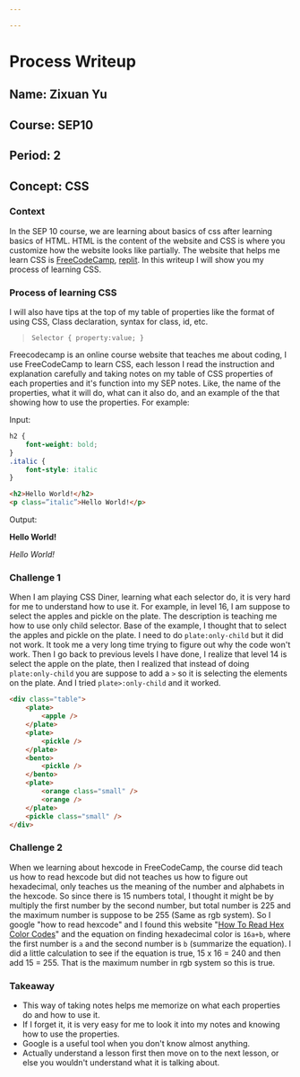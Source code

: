 ```yaml
---

---
```


# Process Writeup

## Name: Zixuan Yu
## Course: SEP10
## Period: 2
## Concept: CSS

### Context
In the SEP 10 course, we are learning about basics of css after learning basics of HTML. HTML is the content of the website and CSS is where you customize how the website looks like partially. The website that helps me learn CSS is [FreeCodeCamp](freecodecamp.org), [replit](replit.com). In this writeup I will show you my process of learning CSS.
### Process of learning CSS
I will also have tips at the top of my table of properties like the format of using CSS, Class declaration, syntax for class, id, etc.
> ```Selector { property:value; }```

Freecodecamp is an online course website that teaches me about coding, I use FreeCodeCamp to learn CSS, each lesson I read the instruction and explanation carefully and taking notes on my table of CSS properties of each properties and it's function into my SEP notes. Like, the name of the properties, what it will do, what can it also do, and an example of the that showing how to use the properties. For example:

Input:
```css
h2 {
    font-weight: bold;
}
.italic {
    font-style: italic
}
```
```html
<h2>Hello World!</h2>
<p class=”italic”>Hello World!</p>
```
Output:

**Hello World!**

_Hello World!_

### Challenge 1

When I am playing CSS Diner, learning what each selector do, it is very hard for me to understand how to use it. For example, in level 16, I am suppose to select the apples and pickle on the plate. The description is teaching me how to use only child selector. Base of the example, I thought that to select the apples and pickle on the plate. I need to do ```plate:only-child``` but it did not work. It took me a very long time trying to figure out why the code won't work. Then I go back to previous levels I have done, I realize that level 14 is select the apple on the plate, then I realized that instead of doing ```plate:only-child``` you are suppose to add a ```>``` so it is selecting the elements on the plate. And I tried ```plate>:only-child``` and it worked.
```html
<div class="table">
    <plate>
        <apple />
    </plate>
    <plate>
        <pickle />
    </plate>
    <bento>
        <pickle />
    </bento>
    <plate>
        <orange class="small" />
        <orange />
    </plate>
    <pickle class="small" />
</div>
```
### Challenge 2

When we learning about hexcode in FreeCodeCamp, the course did teach us how to read hexcode but did not teaches us how to figure out hexadecimal, only teaches us the meaning of the number and alphabets in the hexcode. So since there is 15 numbers total, I thought it might be by multiply the first number by the second number, but total number is 225 and the maximum number is suppose to be 255 (Same as rgb system). So I google "how to read hexcode" and I found this website "[How To Read Hex Color Codes](https://www.pluralsight.com/blog/tutorials/understanding-hexadecimal-colors-simple)" and the equation on finding hexadecimal color is ```16a+b```, where the first number is ```a``` and the second number is ```b``` (summarize the equation). I did a little calculation to see if the equation is true, 15 x 16 = 240 and then add 15 = 255. That is the maximum number in rgb system so this is true.

### Takeaway
* This way of taking notes helps me memorize on what each properties do and how to use it.
* If I forget it, it is very easy for me to look it into my notes and knowing how to use the properties.
* Google is a useful tool when you don't know almost anything.
* Actually understand a lesson first then move on to the next lesson, or else you wouldn't understand what it is talking about.